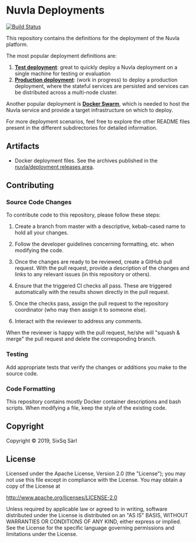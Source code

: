 # Nuvla Deployments

[![Build Status](https://travis-ci.com/nuvla/deployment.svg?branch=master)](https://travis-ci.com/nuvla/deployment)

This repository contains the definitions for the deployment of the Nuvla platform.

The most popular deployment definitions are:
 1. [**Test deployment**](https://github.com/nuvla/deployment/tree/master/test): great to quickly deploy a Nuvla deployment on a single machine for testing or evaluation
 2. [**Production deployment**](https://github.com/nuvla/deployment/tree/master/prod): (work in progress) to deploy a production deployment, where the stateful services are
    persisted and services can be distributed across a multi-node cluster.

Another popular deployment is [**Docker Swarm**](https://github.com/nuvla/deployment/tree/master/swarm), which is needed to host the Nuvla service and provide a target infrastructure
on which to deploy.

For more deployment scenarios, feel free to explore the other README files present in the different subdirectories for
detailed information.

## Artifacts

 - Docker deployment files. See the archives published in the
   [nuvla/deployment releases
   area](https://github.com/nuvla/deployment/releases).

## Contributing

### Source Code Changes

To contribute code to this repository, please follow these steps:

 1. Create a branch from master with a descriptive, kebab-cased name
    to hold all your changes.

 2. Follow the developer guidelines concerning formatting, etc. when
    modifying the code.
   
 3. Once the changes are ready to be reviewed, create a GitHub pull
    request.  With the pull request, provide a description of the
    changes and links to any relevant issues (in this repository or
    others). 
   
 4. Ensure that the triggered CI checks all pass.  These are triggered
    automatically with the results shown directly in the pull request.

 5. Once the checks pass, assign the pull request to the repository
    coordinator (who may then assign it to someone else).

 6. Interact with the reviewer to address any comments.

When the reviewer is happy with the pull request, he/she will "squash
& merge" the pull request and delete the corresponding branch.

### Testing

Add appropriate tests that verify the changes or additions you make to
the source code.

### Code Formatting

This repository contains mostly Docker container descriptions and bash
scripts. When modifying a file, keep the style of the existing code.

## Copyright

Copyright &copy; 2019, SixSq Sàrl

## License

Licensed under the Apache License, Version 2.0 (the "License"); you
may not use this file except in compliance with the License.  You may
obtain a copy of the License at

http://www.apache.org/licenses/LICENSE-2.0

Unless required by applicable law or agreed to in writing, software
distributed under the License is distributed on an "AS IS" BASIS,
WITHOUT WARRANTIES OR CONDITIONS OF ANY KIND, either express or
implied.  See the License for the specific language governing
permissions and limitations under the License.
